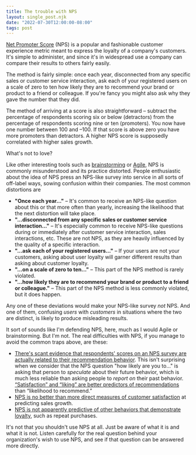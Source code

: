 ```yaml
---
title: The trouble with NPS
layout: single_post.njk
date: "2022-07-30T12:00:00-08:00"
tags: post
---
```

[Net Promoter Score](https://www.qualtrics.com/experience-management/customer/net-promoter-score/) (NPS) is a popular and fashionable customer experience metric meant to express the loyalty of a company's customers. It's simple to administer, and since it's in widespread use a company can compare their results to others fairly easily.

The method is fairly simple: once each year, disconnected from any specific sales or customer service interaction, ask each of your registered users on a scale of zero to ten how likely they are to recommend your brand or product to a friend or colleague. If you're fancy you might also ask why they gave the number that they did.

The method of arriving at a score is also straightforward – subtract the percentage of respondents scoring six or below (detractors) from the percentage of respondents scoring nine or ten (promoters). You now have one number between 100 and –100. If that score is above zero you have more promoters than detractors. A higher NPS score is supposedly correlated with higher sales growth.

What's not to love?

Like other interesting tools such as [brainstorming](https://www.strategicinsights.biz/if-i-had-a-hammer-brainstorming-misunderstood/) or [Agile](https://www.computer.org/csdl/magazine/it/2022/02/09770437/1D9Gc1bNUNW), NPS is commonly misunderstood and its practice distorted. People enthusiastic about the idea of NPS press an NPS-like survey into service in all sorts of off-label ways, sowing confusion within their companies. The most common distortions are
- **"Once each year…"** – It's common to receive an NPS-like question about this or that more often than yearly, increasing the likelihood that the next distortion will take place.
- **"…disconnected from any specific sales or customer service interaction…"** – It's especially common to receive NPS-like questions during or immediately after customer service interaction, sales interactions, etc. These are not NPS, as they are heavily influenced by the quality of a specific interaction.
- **"…ask each of your registered users…"** – If your users are not your customers, asking about user loyalty will garner different results than asking about customer loyalty.
- **"…on a scale of zero to ten…"** – This part of the NPS method is rarely violated.
- **"…how likely they are to recommend your brand or product to a friend or colleague."** – This part of the NPS method is less commonly violated, but it does happen.

Any one of these deviations would make your NPS-like survey _not_ NPS. And one of them, confusing _users_ with _customers_ in situations where the two are distinct, is likely to produce misleading results.

It sort of sounds like I'm defending NPS, here, much as I would Agile or brainstorming. But I'm not. The real difficulties with NPS, if you manage to avoid the common traps above, are these:
- [There's scant evidence that respondents' scores on an NPS survey are actually related to their recommendation behavior](https://hbr.org/2019/10/where-net-promoter-score-goes-wrong). This isn't surprising when we consider that the NPS question "how likely are you to…" is asking that person to _speculate_ about their future behavior, which is much less reliable than asking people to _report on_ their past behavior. [“Satisfaction” and “liking” are better predictors of recommendations](https://measuringu.com/article-summaries/measuring-customer-satisfaction-and-loyalty-improving-the-net-promoter-score/) than “likelihood to recommend.”
- [NPS is no better than more direct measures of customer satisfaction](https://journals.sagepub.com/doi/10.1509/jmkg.71.3.039) at predicting sales growth.
- [NPS is not apparently predictive of other behaviors that demonstrate loyalty](https://www.amazon.com/Customer-Satisfaction-customer-experience-customers/dp/0955416116), such as repeat purchases.

It's not that you shouldn't use NPS at all. Just be aware of what it is and what it is not. Listen carefully for the real question behind your organization's wish to use NPS, and see if that question can be answered more directly.
